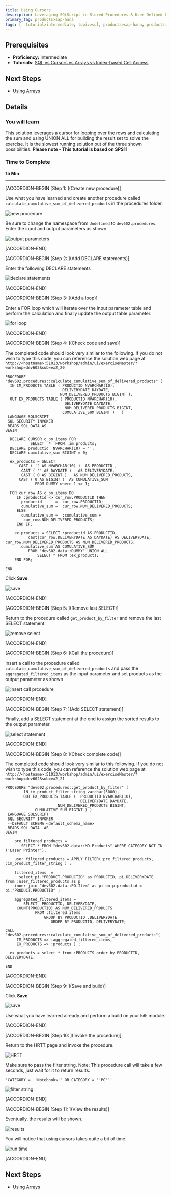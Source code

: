```yaml
---
title: Using Cursors
description: Leveraging SQLScript in Stored Procedures & User Defined Functions
primary_tag: products>sap-hana
tags: [  tutorial>intermediate, topic>sql, products>sap-hana, products>sap-hana\,-express-edition  ]
---
```

## Prerequisites  
- **Proficiency:** Intermediate
- **Tutorials:** [SQL vs Cursors vs Arrays vs Index-based Cell Access](https://www.sap.com/developer/tutorials/xsa-sqlscript-sql-cursor.html)

## Next Steps
- [Using Arrays](https://www.sap.com/developer/tutorials/xsa-sqlscript-usingarrays.html)

## Details
### You will learn  
This solution leverages a cursor for looping over the rows and calculating the sum and using UNION ALL for building the result set to solve the exercise. It is the slowest running solution out of the three shown possibilities.
**Please note - This tutorial is based on SPS11**

### Time to Complete
**15 Min**.

---


[ACCORDION-BEGIN [Step 1: ](Create new procedure)]

Use what you have learned and create another procedure called  `calculate_cumulative_sum_of_delivered_products` in the procedures folder.

![new procedure](1.png)

Be sure to change the namespace from `Undefined` to `dev602.procedures`. Enter the input and output parameters as shown

![output parameters](2.png)


[ACCORDION-END]

[ACCORDION-BEGIN [Step 2: ](Add DECLARE statements)]

Enter the following DECLARE statements

![declare statements](3.png)


[ACCORDION-END]

[ACCORDION-BEGIN [Step 3: ](Add a loop)]

Enter a FOR loop which will iterate over the input parameter table and perform the calculation and finally update the output table parameter.

![for loop](4.png)


[ACCORDION-END]

[ACCORDION-BEGIN [Step 4: ](Check code and save)]

The completed code should look very similar to the following. If you do not wish to type this code, you can reference the solution web page at `http://<hostname>:51013/workshop/admin/ui/exerciseMaster/?workshop=dev602&sub=ex2_20`

```
PROCEDURE "dev602.procedures::calculate_cumulative_sum_of_delivered_products" (  IN IM_PRODUCTS TABLE ( PRODUCTID NVARCHAR(10),                           DELIVERYDATE DAYDATE,                        NUM_DELIVERED_PRODUCTS BIGINT ),  OUT EX_PRODUCTS TABLE ( PRODUCTID NVARCHAR(10),                          DELIVERYDATE DAYDATE,                          NUM_DELIVERED_PRODUCTS BIGINT,                         CUMULATIVE_SUM BIGINT )   ) LANGUAGE SQLSCRIPT SQL SECURITY INVOKER READS SQL DATA ASBEGIN  DECLARE CURSOR c_po_items FOR           SELECT  *  FROM :im_products;  DECLARE productid  NVARCHAR(10) = '';  DECLARE cumulative_sum BIGINT = 0;  ex_products = SELECT      CAST ( '' AS NVARCHAR(10) )  AS PRODUCTID ,       CAST ( '' AS DAYDATE )   AS DELIVERYDATE,       CAST ( 0 AS BIGINT )   AS NUM_DELIVERED_PRODUCTS,      CAST ( 0 AS BIGINT )  AS CUMULATIVE_SUM             FROM DUMMY where 1 <> 1;  FOR cur_row AS c_po_items DO     IF :productid <> cur_row.PRODUCTID THEN       productid      =  cur_row.PRODUCTID;       cumulative_sum =  cur_row.NUM_DELIVERED_PRODUCTS;     ELSE       cumulative_sum =  :cumulative_sum +        cur_row.NUM_DELIVERED_PRODUCTS;     END IF;    ex_products = SELECT :productid AS PRODUCTID,          cast(cur_row.DELIVERYDATE AS DAYDATE) AS DELIVERYDATE,  cur_row.NUM_DELIVERED_PRODUCTS AS NUM_DELIVERED_PRODUCTS,      :cumulative_sum AS CUMULATIVE_SUM          FROM "dev602.data::DUMMY" UNION ALL              SELECT * FROM :ex_products;	END FOR;END
```


Click **Save**.  

![save](6.png)


[ACCORDION-END]

[ACCORDION-BEGIN [Step 5: ](Remove last SELECT)]

Return to the procedure called `get_product_by_filter` and remove the last SELECT statement.

![remove select](7.png)


[ACCORDION-END]

[ACCORDION-BEGIN [Step 6: ](Call the procedure)]

Insert a call to the procedure called `calculate_cumulative_sum_of_delivered_products` and pass the `aggregated_filtered_items` as the input parameter and set products as the output parameter as shown

![insert call prcoedure](8.png)


[ACCORDION-END]

[ACCORDION-BEGIN [Step 7: ](Add SELECT statement)]

Finally, add a SELECT statement at the end to assign the sorted results to the output parameter.

![select statement](9.png)


[ACCORDION-END]

[ACCORDION-BEGIN [Step 8: ](Check complete code)]

The completed code should look very similar to this following. If you do not wish to type this code, you can reference the solution web page at `http://<hostname>:51013/workshop/admin/ui/exerciseMaster/?workshop=dev602&sub=ex2_21`

```
PROCEDURE "dev602.procedures::get_product_by_filter" (        IN im_product_filter_string varchar(5000),        OUT EX_PRODUCTS TABLE (  PRODUCTID NVARCHAR(10),                                 DELIVERYDATE DAYDATE,                       NUM_DELIVERED_PRODUCTS BIGINT,             CUMULATIVE_SUM BIGINT ) ) LANGUAGE SQLSCRIPT SQL SECURITY INVOKER --DEFAULT SCHEMA <default_schema_name> READS SQL DATA  ASBEGIN	pre_filtered_products =       SELECT * FROM "dev602.data::MD.Products" WHERE CATEGORY NOT IN ('Laser Printer');	user_filtered_products = APPLY_FILTER(:pre_filtered_products, :im_product_filter_string ) ;	filtered_items  =      select pi."PRODUCT.PRODUCTID" as PRODUCTID, pi.DELIVERYDATE 	from :user_filtered_products as p    inner join "dev602.data::PO.Item" as pi on p.productid = pi."PRODUCT.PRODUCTID" ; 	aggregated_filtered_items =        SELECT  PRODUCTID, DELIVERYDATE,     COUNT(PRODUCTID) AS NUM_DELIVERED_PRODUCTS             FROM :filtered_items                 GROUP BY PRODUCTID ,DELIVERYDATE                    ORDER BY PRODUCTID, DELIVERYDATE;CALL "dev602.procedures::calculate_cumulative_sum_of_delivered_products"(     IM_PRODUCTS => :aggregated_filtered_items,     EX_PRODUCTS => :products ) ;  ex_products = select * from :PRODUCTS order by PRODUCTID, DELIVERYDATE;END
```


[ACCORDION-END]

[ACCORDION-BEGIN [Step 9: ](Save and build)]

Click **Save**.

![save](11.png)

Use what you have learned already and perform a build on your `hdb` module.


[ACCORDION-END]

[ACCORDION-BEGIN [Step 10: ](Invoke the procedure)]

Return to the HRTT page and invoke the procedure.

![HRTT](12.png)

Make sure to pass the filter string. Note: This procedure call will take a few seconds, just wait for it to return results.

```
'CATEGORY = ''Notebooks'' OR CATEGORY = ''PC'''
```

![filter string](13.png)


[ACCORDION-END]

[ACCORDION-BEGIN [Step 11: ](View the results)]

Eventually, the results will be shown.  

![results](14.png)

You will notice that using cursors takes quite a bit of time.

![run time](15.png)


[ACCORDION-END]



## Next Steps
- [Using Arrays](https://www.sap.com/developer/tutorials/xsa-sqlscript-usingarrays.html)
